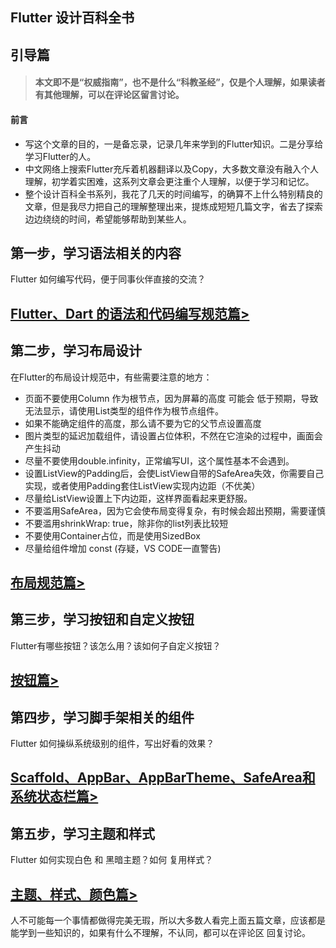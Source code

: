 ## Flutter 设计百科全书
## 引导篇

> ####  本文即不是“权威指南”，也不是什么“科教圣经”，仅是个人理解，如果读者有其他理解，可以在评论区留言讨论。

#### 前言

- 写这个文章的目的，一是备忘录，记录几年来学到的Flutter知识。二是分享给学习Flutter的人。
- 中文网络上搜索Flutter充斥着机器翻译以及Copy，大多数文章没有融入个人理解，初学着实困难，这系列文章会更注重个人理解，以便于学习和记忆。
- 整个设计百科全书系列，我花了几天的时间编写，的确算不上什么特别精良的文章，但是我尽力把自己的理解整理出来，提炼成短短几篇文字，省去了探索边边绕绕的时间，希望能够帮助到某些人。

## 第一步，学习语法相关的内容
Flutter 如何编写代码，便于同事伙伴直接的交流？

## [Flutter、Dart 的语法和代码编写规范篇>](https://juejin.cn/post/7461825527058563110)

## 第二步，学习布局设计
在Flutter的布局设计规范中，有些需要注意的地方：
* 页面不要使用Column 作为根节点，因为屏幕的高度 可能会 低于预期，导致无法显示，请使用List类型的组件作为根节点组件。
* 如果不能确定组件的高度，那么请不要为它的父节点设置高度
* 图片类型的延迟加载组件，请设置占位体积，不然在它渲染的过程中，画面会产生抖动
* 尽量不要使用double.infinity，正常编写UI，这个属性基本不会遇到。
* 设置ListView的Padding后，会使ListView自带的SafeArea失效，你需要自己实现，或者使用Padding套住ListView实现内边距（不优美）
* 尽量给ListView设置上下内边距，这样界面看起来更舒服。
* 不要滥用SafeArea，因为它会使布局变得复杂，有时候会超出预期，需要谨慎
* 不要滥用shrinkWrap: true，除非你的list列表比较短
* 不要使用Container占位，而是使用SizedBox
* 尽量给组件增加 const (存疑，VS CODE一直警告)

## [布局规范篇>](https://juejin.cn/post/7461886222153187365)

## 第三步，学习按钮和自定义按钮
Flutter有哪些按钮？该怎么用？该如何子自定义按钮？

## [按钮篇>](https://juejin.cn/post/7461463147540234278)

## 第四步，学习脚手架相关的组件
Flutter 如何操纵系统级别的组件，写出好看的效果？

## [Scaffold、AppBar、AppBarTheme、SafeArea和系统状态栏篇>](https://juejin.cn/post/7461464601428557850)

## 第五步，学习主题和样式
Flutter 如何实现白色 和 黑暗主题？如何 复用样式？

## [主题、样式、颜色篇>](https://juejin.cn/post/7462390806582935561)



人不可能每一个事情都做得完美无瑕，所以大多数人看完上面五篇文章，应该都是能学到一些知识的，如果有什么不理解，不认同，都可以在评论区 回复讨论。